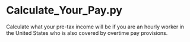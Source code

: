 # Calculate_Your_Pay.py
Calculate what your pre-tax income will be if you are an hourly worker in the United States who is also covered by overtime pay provisions. 
